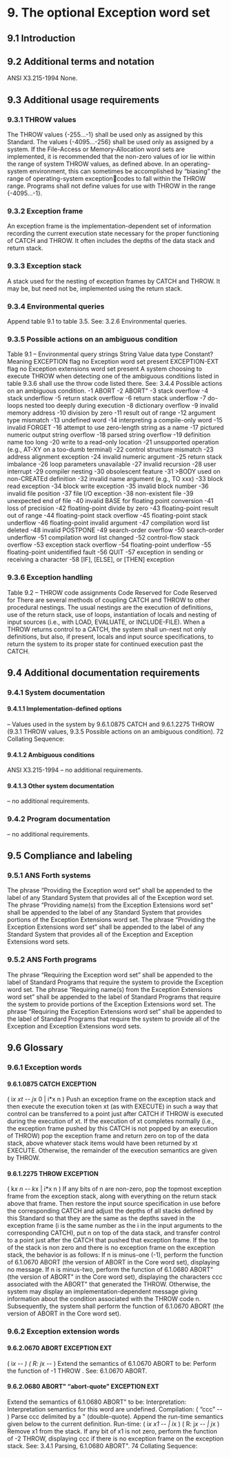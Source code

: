 # 9. The optional Exception word set 

## 9.1 Introduction 


## 9.2 Additional terms and notation 

ANSI X3.215-1994  None.

## 9.3 Additional usage requirements 


### 9.3.1 THROW values 

The THROW values {-255...-1} shall be used only as assigned by this Standard. The values {-4095...-256}  shall be used only as assigned by a system.
If the File-Access or Memory-Allocation word sets are implemented, it is recommended that the non-zero  values of ior lie within the range of system THROW values, as defined above. In an operating-system  environment, this can sometimes be accomplished by “biasing” the range of operating-system exceptioncodes to fall within the THROW range.
Programs shall not define values for use with THROW in the range {-4095...-1}.

### 9.3.2 Exception frame 

An exception frame is the implementation-dependent set of information recording the current execution  state necessary for the proper functioning of CATCH and THROW. It often includes the depths of the data  stack and return stack.

### 9.3.3 Exception stack 

A stack used for the nesting of exception frames by CATCH and THROW. It may be, but need not be,  implemented using the return stack.

### 9.3.4 Environmental queries 

Append table 9.1 to table 3.5.
See: 3.2.6 Environmental queries.

### 9.3.5 Possible actions on an ambiguous condition 

Table 9.1 – Environmental query strings  String Value data type Constant? Meaning  EXCEPTION flag no Exception word set present  EXCEPTION-EXT flag no Exception extensions word set present  A system choosing to execute THROW when detecting one of the ambiguous conditions listed in table 9.3.6  shall use the throw code listed there.
See: 3.4.4 Possible actions on an ambiguous condition.
 -1 ABORT
 -2 ABORT"
 -3 stack overflow 
 -4 stack underflow 
 -5 return stack overflow 
 -6 return stack underflow 
 -7 do-loops nested too deeply during execution 
 -8 dictionary overflow 
 -9 invalid memory address 
 -10 division by zero 
 -11 result out of range 
 -12 argument type mismatch 
 -13 undefined word 
 -14 interpreting a compile-only word 
 -15 invalid FORGET
 -16 attempt to use zero-length string as a name 
 -17 pictured numeric output string overflow 
 -18 parsed string overflow 
 -19 definition name too long 
 -20 write to a read-only location 
 -21 unsupported operation 
(e.g., AT-XY on a too-dumb terminal) 
 -22 control structure mismatch 
 -23 address alignment exception 
 -24 invalid numeric argument 
 -25 return stack imbalance 
 -26 loop parameters unavailable 
 -27 invalid recursion 
 -28 user interrupt 
 -29 compiler nesting 
 -30 obsolescent feature 
 -31 >BODY used on non-CREATEd definition 
 -32 invalid name argument (e.g., TO xxx) 
 -33 block read exception 
 -34 block write exception 
 -35 invalid block number 
 -36 invalid file position 
 -37 file I/O exception 
 -38 non-existent file 
 -39 unexpected end of file 
 -40 invalid BASE for floating point conversion 
 -41 loss of precision 
 -42 floating-point divide by zero 
 -43 floating-point result out of range 
 -44 floating-point stack overflow 
 -45 floating-point stack underflow 
 -46 floating-point invalid argument 
 -47 compilation word list deleted 
 -48 invalid POSTPONE
 -49 search-order overflow 
 -50 search-order underflow 
 -51 compilation word list changed 
 -52 control-flow stack overflow 
 -53 exception stack overflow 
 -54 floating-point underflow 
 -55 floating-point unidentified fault 
 -56 QUIT
 -57 exception in sending or receiving a character 
 -58 [IF], [ELSE], or [THEN] exception 

### 9.3.6 Exception handling 

Table 9.2 – THROW code assignments  Code Reserved for Code Reserved for  There are several methods of coupling CATCH and THROW to other procedural nestings. The usual nestings  are the execution of definitions, use of the return stack, use of loops, instantiation of locals and nesting of  input sources (i.e., with LOAD, EVALUATE, or INCLUDE-FILE).
When a THROW returns control to a CATCH, the system shall un-nest not only definitions, but also, if  present, locals and input source specifications, to return the system to its proper state for continued  execution past the CATCH.

## 9.4 Additional documentation requirements 


### 9.4.1 System documentation 


#### 9.4.1.1 Implementation-defined options 

– Values used in the system by 9.6.1.0875 CATCH and 9.6.1.2275 THROW (9.3.1 THROW values, 9.3.5 
Possible actions on an ambiguous condition).
72 Collating Sequence: 

#### 9.4.1.2 Ambiguous conditions 

ANSI X3.215-1994  – no additional requirements.

#### 9.4.1.3 Other system documentation 

– no additional requirements.

### 9.4.2 Program documentation 

– no additional requirements.

## 9.5 Compliance and labeling 


### 9.5.1 ANS Forth systems 

The phrase “Providing the Exception word set” shall be appended to the label of any Standard System that  provides all of the Exception word set.
The phrase “Providing name(s) from the Exception Extensions word set” shall be appended to the label of  any Standard System that provides portions of the Exception Extensions word set.
The phrase “Providing the Exception Extensions word set” shall be appended to the label of any Standard  System that provides all of the Exception and Exception Extensions word sets.

### 9.5.2 ANS Forth programs 

The phrase “Requiring the Exception word set” shall be appended to the label of Standard Programs that  require the system to provide the Exception word set.
The phrase “Requiring name(s) from the Exception Extensions word set” shall be appended to the label of  Standard Programs that require the system to provide portions of the Exception Extensions word set.
The phrase “Requiring the Exception Extensions word set” shall be appended to the label of Standard  Programs that require the system to provide all of the Exception and Exception Extensions word sets.

## 9.6 Glossary 


### 9.6.1 Exception words 


#### 9.6.1.0875 CATCH EXCEPTION 

( i*x xt -- j*x 0 | i*x n ) 
Push an exception frame on the exception stack and then execute the execution token xt (as with  EXECUTE) in such a way that control can be transferred to a point just after CATCH if THROW is executed during the execution of xt.
If the execution of xt completes normally (i.e., the exception frame pushed by this CATCH is not  popped by an execution of THROW) pop the exception frame and return zero on top of the data  stack, above whatever stack items would have been returned by xt EXECUTE. Otherwise, the  remainder of the execution semantics are given by THROW.

#### 9.6.1.2275 THROW EXCEPTION 

( k*x n -- k*x | i*x n ) 
If any bits of n are non-zero, pop the topmost exception frame from the exception stack, along  with everything on the return stack above that frame. Then restore the input source  specification in use before the corresponding CATCH and adjust the depths of all stacks defined  by this Standard so that they are the same as the depths saved in the exception frame (i is the  same number as the i in the input arguments to the corresponding CATCH), put n on top of the  data stack, and transfer control to a point just after the CATCH that pushed that exception frame.
If the top of the stack is non zero and there is no exception frame on the exception stack, the  behavior is as follows:  If n is minus-one (-1), perform the function of 6.1.0670 ABORT (the version of ABORT in  the Core word set), displaying no message.
If n is minus-two, perform the function of 6.1.0680 ABORT" (the version of ABORT" in  the Core word set), displaying the characters ccc associated with the ABORT" that  generated the THROW.
Otherwise, the system may display an implementation-dependent message giving  information about the condition associated with the THROW code n. Subsequently, the  system shall perform the function of 6.1.0670 ABORT (the version of ABORT in the Core  word set).

### 9.6.2 Exception extension words 


#### 9.6.2.0670 ABORT EXCEPTION EXT 

( i*x -- ) ( R: j*x -- ) 
Extend the semantics of 6.1.0670 ABORT to be:  Perform the function of -1 THROW .
See: 6.1.0670 ABORT.

#### 9.6.2.0680 ABORT" “abort-quote” EXCEPTION EXT 

Extend the semantics of 6.1.0680 ABORT" to be:   Interpretation: Interpretation semantics for this word are undefined.
 Compilation: ( “ccc<quote>” -- ) 
Parse ccc delimited by a " (double-quote). Append the run-time semantics given below to the  current definition.
 Run-time: ( i*x x1 -- | i*x ) ( R: j*x -- | j*x ) 
Remove x1 from the stack. If any bit of x1 is not zero, perform the function of -2 THROW,  displaying ccc if there is no exception frame on the exception stack.
See: 3.4.1 Parsing, 6.1.0680 ABORT".
74 Collating Sequence: 

